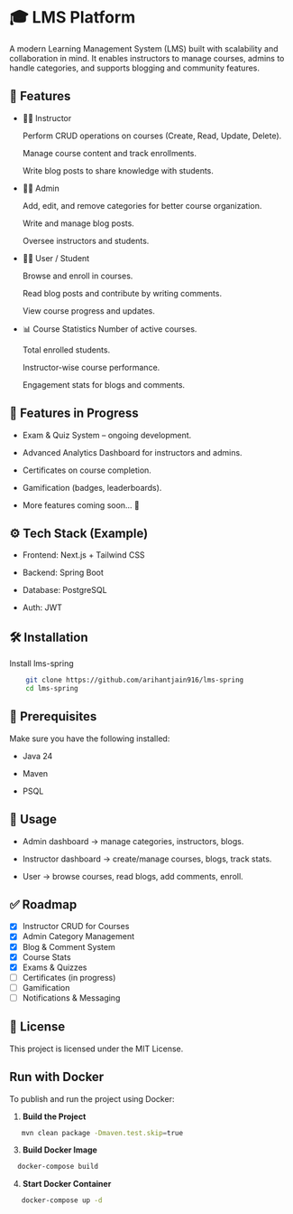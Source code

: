 
# 🎓 LMS Platform

A modern Learning Management System (LMS) built with scalability and collaboration in mind.
It enables instructors to manage courses, admins to handle categories, and supports blogging and community features.
## 📂 Features

- 👩‍🏫 Instructor

    Perform CRUD operations on courses (Create, Read, Update, Delete).

    Manage course content and track enrollments.

    Write blog posts to share knowledge with students.

- 👨‍💼 Admin

    Add, edit, and remove categories for better course organization.

    Write and manage blog posts.

    Oversee instructors and students.

- 👩‍🎓 User / Student

    Browse and enroll in courses.

    Read blog posts and contribute by writing comments.

    View course progress and updates.

- 📊 Course Statistics
    Number of active courses.

    Total enrolled students.

    Instructor-wise course performance.

    Engagement stats for blogs and comments.

## 🧪 Features in Progress

- Exam & Quiz System – ongoing development.

- Advanced Analytics Dashboard for instructors and admins.

- Certificates on course completion.

- Gamification (badges, leaderboards).

- More features coming soon… 🚀
## ⚙️ Tech Stack (Example)

- Frontend: Next.js + Tailwind CSS

- Backend: Spring Boot

- Database: PostgreSQL

- Auth: JWT

## 🛠️ Installation

Install lms-spring

```bash
    git clone https://github.com/arihantjain916/lms-spring
    cd lms-spring
```

## 🧩 Prerequisites

Make sure you have the following installed:

- Java 24

- Maven

- PSQL

## 📖 Usage

- Admin dashboard → manage categories, instructors, blogs.

- Instructor dashboard → create/manage courses, blogs, track stats.

- User → browse courses, read blogs, add comments, enroll.


## ✅ Roadmap

- [x] Instructor CRUD for Courses  
- [x] Admin Category Management  
- [x] Blog & Comment System  
- [x] Course Stats  
- [x] Exams & Quizzes 
- [ ] Certificates  (in progress)
- [ ] Gamification  
- [ ] Notifications & Messaging  

## 📜 License

This project is licensed under the MIT License.

## Run with Docker

To publish and run the project using Docker:

1. **Build the Project**

```bash
   mvn clean package -Dmaven.test.skip=true
```
3. **Build Docker Image**

```bash
  docker-compose build
```
4. **Start Docker Container**

```bash
   docker-compose up -d
```

